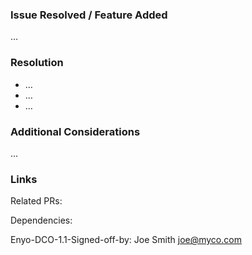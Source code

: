 ### Issue Resolved / Feature Added
[//]: # (Describe the issue resolved or feature added by this pull request)

…

### Resolution
[//]: # (Describe the changes made and *why* they were made)

* …
* …
* …

### Additional Considerations
[//]: # (How should the change be tested? Are there any outstanding questions? What other impacts were observed by the change?)

…

### Links
Related PRs: 

Dependencies: 


Enyo-DCO-1.1-Signed-off-by: Joe Smith <joe@myco.com>
